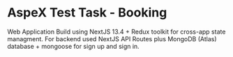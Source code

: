 # AspeX Test Task - Booking

Web Application Build using NextJS 13.4 + Redux toolkit for cross-app state managment.
For backend used NextJS API Routes plus MongoDB (Atlas) database + mongoose for sign up and sign in.
